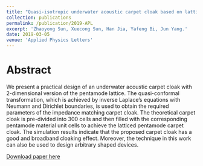 ```yaml
---
title: "Quasi-isotropic underwater acoustic carpet cloak based on latticed pentamode metafluid"
collection: publications
permalink: /publication/2019-APL
excerpt: 'Zhaoyong Sun, Xuecong Sun, Han Jia, Yafeng Bi, Jun Yang.'
date: 2019-03-05
venue: 'Applied Physics Letters'
---
```


Abstract
======
We present a practical design of an underwater acoustic carpet cloak with 2-dimensional version of the pentamode lattice. The quasi-conformal transformation, which is achieved by inverse Laplace’s equations with Neumann and Dirichlet boundaries, is used to obtain the required parameters of the impedance matching carpet cloak. The theoretical carpet cloak is pre-divided into 300 cells and then filled with the corresponding pentamode material unit cells to achieve the latticed pentamode carpet cloak. The simulation results indicate that the proposed carpet cloak has a good and broadband cloaking effect. Moreover, the technique in this work can also be used to design arbitrary shaped devices.


[Download paper here](https://sunxvecong.github.io/files/2019-APL.pdf)

